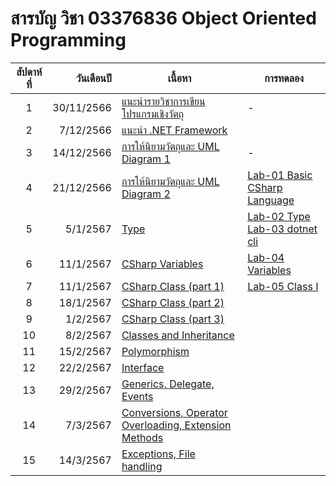 #  สารบัญ วิชา 03376836 Object Oriented Programming

|สัปดาห์ที่ |วันเดือนปี | เนื้อหา|การทดลอง|
|:---:|---:|----|---|
|1| 30/11/2566|[แนะนำรายวิชาการเขียนโปรแกรมเชิงวัตถุ](https://github.com/03376836-OOP-2566/03376836-OOP-2566-Week-01) | - |
|2| 7/12/2566|[แนะนำ .NET Framework](https://github.com/03376836-OOP-2566/03376836-OOP-2566-Week-02)|
|3| 14/12/2566|[การให้นิยามวัตถุและ UML Diagram 1](https://github.com/03376836-OOP-2566/03376836-OOP-2566-Week-03)| - |
|4| 21/12/2566|[การให้นิยามวัตถุและ UML Diagram 2](https://github.com/03376836-OOP-2566/03376836-OOP-2566-Week-04)| [Lab-01 Basic CSharp Language](https://github.com/03376836-OOP-2566/03376836-OOP-2566-Lab-01) |
|5| 5/1/2567|[Type](https://github.com/03376836-OOP-2566/03376836-OOP-2566-Week-05)| [Lab-02 Type](https://github.com/03376836-OOP-2566/03376836-OOP-2566-Lab-02) <br> [Lab-03 dotnet cli]([./](https://github.com/03376836-OOP-2566/03376836-OOP-2566-Lab-03))|
|6| 11/1/2567|[CSharp Variables](https://github.com/03376836-OOP-2566/03376836-OOP-2566-Week-06)|[Lab-04 Variables](https://github.com/03376836-OOP-2566/03376836-OOP-2566-Lab-04)|
|7| 11/1/2567|[CSharp Class (part 1)](https://github.com/03376836-OOP-2566/03376836-OOP-2566-Week-07)|[Lab-05 Class I](https://github.com/03376836-OOP-2566/03376836-OOP-2566-Lab-05)|
|8| 18/1/2567|[CSharp Class (part 2)](https://github.com/03376836-OOP-2566/03376836-OOP-2566-Week-08)|
|9|  1/2/2567|[CSharp Class (part 3)](https://github.com/03376836-OOP-2566/03376836-OOP-2566-Week-09)|
|10| 8/2/2567|[Classes and Inheritance ]()|
|11| 15/2/2567|[Polymorphism]()|
|12| 22/2/2567|[Interface]()|
|13| 29/2/2567|[Generics, Delegate, Events]()|
|14| 7/3/2567|[Conversions, Operator Overloading, Extension Methods]()|
|15| 14/3/2567|[Exceptions, File handling]()|
